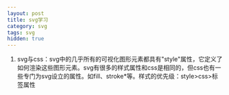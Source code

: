 ```yaml
---
layout: post
title: svg学习
category: svg
tags: svg
hidden: true
---
```


1. svg与css：svg中的几乎所有的可视化图形元素都具有"style"属性，它定义了如何渲染这些图形元素。svg有很多的样式属性和css是相同的，但css也有一些专门为svg设立的属性。如fill、stroke*等。样式的优先级：style>css>标签属性


